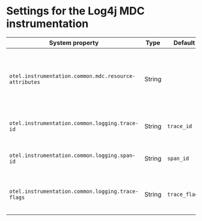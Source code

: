 # Settings for the Log4j MDC instrumentation

| System property                                       | Type    | Default       | Description                                                        |
|-------------------------------------------------------|---------|---------------|--------------------------------------------------------------------|
| `otel.instrumentation.common.mdc.resource-attributes` | String  |               | Comma separated list of resource attributes to expose through MDC. |
| `otel.instrumentation.common.logging.trace-id`        | String  | `trace_id`    | Customize MDC key name for the trace id.                           |
| `otel.instrumentation.common.logging.span-id`         | String  | `span_id`     | Customize MDC key name for the span id.                            |
| `otel.instrumentation.common.logging.trace-flags`     | String  | `trace_flags` | Customize MDC key name for the trace flags.                        |
